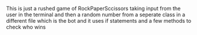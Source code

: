 This is just a rushed game of RockPaperSccissors taking input from the user in the terminal and then a random number from a seperate class in a different file which is the bot and it uses if statements and a few methods to check who wins
